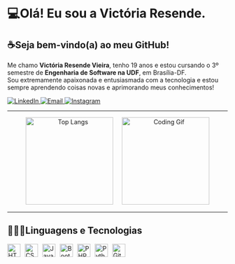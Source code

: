 # 💻Olá! Eu sou a Victória Resende.

<h2>☕Seja bem-vindo(a) ao meu GitHub!</h3>   
<p>Me chamo <strong>Victória Resende Vieira</strong>, tenho 19 anos e estou cursando o 3º semestre de <strong>Engenharia de Software na UDF</strong>, em Brasília-DF. <br/>
Sou extremamente apaixonada e entusiasmada com a tecnologia e estou sempre aprendendo coisas novas e aprimorando meus conhecimentos!</p>

<p align="left">
  <a href="https://www.linkedin.com/in/victoriarv" target="_blank">
    <img src="https://img.shields.io/badge/-LinkedIn-0A66C2?style=for-the-badge&logo=linkedin&logoColor=white" alt="LinkedIn">
  </a>
  <a href="victoriaresendv@gmail.com" target="_blank">
    <img src="https://img.shields.io/badge/-Email-D14836?style=for-the-badge&logo=gmail&logoColor=white" alt="Email">
  </a>
  <a href="https://www.instagram.com/vivi.r.v" target="_blank">
    <img src="https://img.shields.io/badge/-Instagram-E4405F?style=for-the-badge&logo=instagram&logoColor=white" alt="Instagram">
  </a>
</p>

---

<p align="center">
  <img 
    src="https://github-readme-stats.vercel.app/api/top-langs/?username=Victoriarv232&layout=donut&theme=radical" 
    alt="Top Langs" 
    height="200"
  />
  &nbsp;&nbsp;&nbsp;
  <img
    src="https://i.pinimg.com/originals/7b/c9/79/7bc97918ccb4f3f4d3ce7db15848733c.gif"
    height="200"
    alt="Coding Gif"
  />
</p>

---

## 👩🏻‍💻Linguagens e Tecnologias

<p>
  <img 
    align = left
    alt="HTML" 
    title="HTML" 
    width="30px" 
    style="margin-right: 10px;" 
    src="https://cdn.jsdelivr.net/gh/devicons/devicon@latest/icons/html5/html5-original.svg" />

  <img 
    align = left
    alt="CSS" 
    title="CSS" 
    width="30px" 
    style="margin-right: 10px;" 
    src="https://cdn.jsdelivr.net/gh/devicons/devicon@latest/icons/css3/css3-original.svg" />

  <img 
    align = left
    alt="JavaScript" 
    title="JavaScript" 
    width="30px" 
    style="margin-right: 10px;" 
    src="https://cdn.jsdelivr.net/gh/devicons/devicon@latest/icons/javascript/javascript-original.svg" />

  <img 
    align = left
    alt="Bootstrap" 
    title="Bootstrap" 
    width="30px" 
    style="margin-right: 10px;" 
    src="https://cdn.jsdelivr.net/gh/devicons/devicon@latest/icons/bootstrap/bootstrap-original.svg" />

  <img 
    align = left
    alt="PHP" 
    title="PHP" 
    width="30px" 
    style="margin-right: 10px;" 
    src="https://cdn.jsdelivr.net/gh/devicons/devicon@latest/icons/php/php-original.svg" />

  <img 
    align = left
    alt="Python" 
    title="Python" 
    width="30px" 
    style="margin-right: 10px;" 
    src="https://cdn.jsdelivr.net/gh/devicons/devicon@latest/icons/python/python-original.svg" />

  <img 
    align = left
    alt="Git" 
    title="Git" 
    width="30px" 
    style="margin-right: 10px;" 
    src="https://cdn.jsdelivr.net/gh/devicons/devicon@latest/icons/git/git-original.svg" />
</p>

